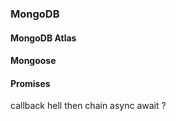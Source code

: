 ### MongoDB

#### MongoDB Atlas


#### Mongoose

#### Promises
callback hell
then chain
async await ?
